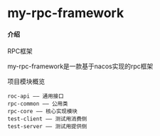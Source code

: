 # my-rpc-framework

#### 介绍
RPC框架

my-rpc-framework是一款基于nacos实现的rpc框架

项目模块概览
~~~~
roc-api —— 通用接口
rpc-common —— 公用类
rpc-core —— 核心实现模块
test-client —— 测试用消费侧
test-server —— 测试用提供侧
~~~~